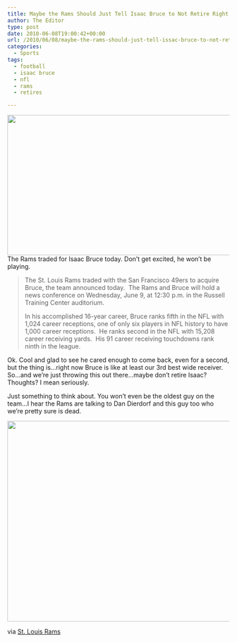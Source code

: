 ```yaml
---
title: Maybe the Rams Should Just Tell Isaac Bruce to Not Retire Right Now
author: The Editor
type: post
date: 2010-06-08T19:00:42+00:00
url: /2010/06/08/maybe-the-rams-should-just-tell-issac-bruce-to-not-retire-right-now/
categories:
  - Sports
tags:
  - football
  - isaac bruce
  - nfl
  - rams
  - retires

---
```

<a rel="attachment wp-att-4892" href="http://punchingkitty.com/2010/06/08/maybe-the-rams-should-just-tell-issac-bruce-to-not-retire-right-now/bruce_feature/"><img class="aligncenter size-full wp-image-4892" title="Bruce_Feature" src="http://media.punchingkitty.com/wordpress/2010/06/Bruce_Feature.jpeg?filter=full" alt="" width="600" height="318" /></a>The Rams traded for Isaac Bruce today. Don&#8217;t get excited, he won&#8217;t be playing.

> The St. Louis Rams traded with the San Francisco 49ers to acquire Bruce, the team announced today.  The Rams and Bruce will hold a news conference on Wednesday, June 9, at 12:30 p.m. in the Russell Training Center auditorium.
> 
> In his accomplished 16-year career, Bruce ranks fifth in the NFL with 1,024 career receptions, one of only six players in NFL history to have 1,000 career receptions.  He ranks second in the NFL with 15,208 career receiving yards.  His 91 career receiving touchdowns rank ninth in the league.

Ok. Cool and glad to see he cared enough to come back, even for a second, but the thing is&#8230;right now Bruce is like at least our 3rd best wide receiver. So&#8230;and we&#8217;re just throwing this out there&#8230;maybe don&#8217;t retire Isaac? Thoughts? I mean seriously.

Just something to think about. You won&#8217;t even be the oldest guy on the team&#8230;I hear the Rams are talking to Dan Dierdorf and this guy too who we&#8217;re pretty sure is dead.

<a rel="attachment wp-att-4895" href="http://punchingkitty.com/2010/06/08/maybe-the-rams-should-just-tell-issac-bruce-to-not-retire-right-now/hof_fears_lg/"><img class="aligncenter size-full wp-image-4895" title="hof_fears_lg" src="http://media.punchingkitty.com/wordpress/2010/06/hof_fears_lg.jpeg?filter=full" alt="" width="600" height="455" /></a>

via <a href="http://www.stlouisrams.com/article/79491" target="_blank">St. Louis Rams</a>